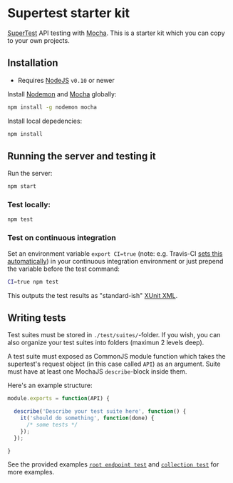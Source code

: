 Supertest starter kit
=====================


[SuperTest](https://github.com/visionmedia/supertest) API testing with [Mocha](http://visionmedia.github.io/mocha/). This is a starter kit which you can copy to your own projects.


Installation
------------

- Requires [NodeJS](http://nodejs.org/) `v0.10` or newer

Install [Nodemon](http://nodemon.io/) and [Mocha](http://visionmedia.github.io/mocha/) globally:
```sh
npm install -g nodemon mocha
```

Install local depedencies:
```sh
npm install
```

Running the server and testing it
---------------------------------

Run the server:

```sh
npm start
```

### Test locally:

```sh
npm test
```

### Test on continuous integration

Set an environment variable `export CI=true` (note: e.g. Travis-CI [sets this automatically](http://docs.travis-ci.com/user/ci-environment/#Environment-variables)) in your continuous integration environment or just prepend the variable before the test command:

```sh
CI=true npm test
```
This outputs the test results as "standard-ish" [XUnit XML](http://en.wikipedia.org/wiki/XUnit).


Writing tests
-------------

Test suites must be stored in `./test/suites/`-folder. If you wish, you can also organize your test suites into folders (maximun 2 levels deep).

A test suite must exposed as CommonJS module function which takes the supertest's request object (in this case called `API`) as an argument. Suite must have at least one MochaJS `describe`-block inside them.

Here's an example structure:

```js
module.exports = function(API) {

  describe('Describe your test suite here', function() {
    it('should do something', function(done) {
      /* some tests */
    });
  });

}
```

See the provided examples [`root endpoint test`](test/suites/0-root.js) and [`collection test`](test/suites/collection/collection.js) for more examples.
